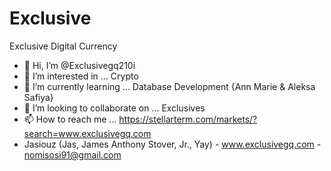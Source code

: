 # Exclusive
Exclusive Digital Currency

- 👋 Hi, I’m @Exclusivegq210i
- 👀 I’m interested in ... Crypto
- 🌱 I’m currently learning ... Database Development {Ann Marie & Aleksa Safiya}
- 💞️ I’m looking to collaborate on ... Exclusives
- 📫 How to reach me ... https://stellarterm.com/markets/?search=www.exclusivegq.com
- Jasiouz (Jas, James Anthony Stover, Jr., Yay) - www.exclusivegq.com - nomisosi91@gmail.com 
